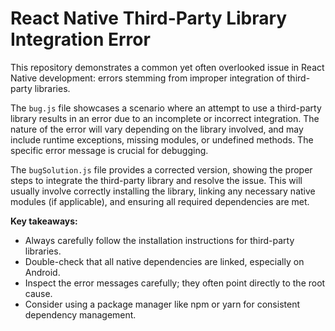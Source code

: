 # React Native Third-Party Library Integration Error

This repository demonstrates a common yet often overlooked issue in React Native development: errors stemming from improper integration of third-party libraries.

The `bug.js` file showcases a scenario where an attempt to use a third-party library results in an error due to an incomplete or incorrect integration.  The nature of the error will vary depending on the library involved, and may include runtime exceptions, missing modules, or undefined methods.  The specific error message is crucial for debugging.

The `bugSolution.js` file provides a corrected version, showing the proper steps to integrate the third-party library and resolve the issue. This will usually involve correctly installing the library, linking any necessary native modules (if applicable), and ensuring all required dependencies are met.

**Key takeaways:**
* Always carefully follow the installation instructions for third-party libraries.
* Double-check that all native dependencies are linked, especially on Android.
* Inspect the error messages carefully; they often point directly to the root cause.
* Consider using a package manager like npm or yarn for consistent dependency management.
